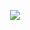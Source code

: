 <p align="center">
    <img src="https://github.com/user-attachments/assets/252366fb-4153-4d84-b638-9b48985eb055">
</p>
